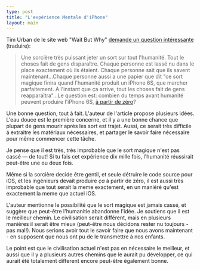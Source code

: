 ```yaml
---
type: post
title: "L'expérience Mentale d'iPhone"
layout: main
---
```

Tim Urban de le site web "Wait But Why" [demande un question intéressante][original] (traduire):

>Une sorcière très puissant jeter un sort sur tout l'humanité. Tout le choses fait de gens disparaître. Chaque personne est lassé nu dans le place exactement où ils étaient. Chaque personne sait que ils savent maintenant...Chaque personne aussi a une papier que dit "ce sort magique finira quand l'humanité produit un iPhone 6S, que marcher parfaitement. À l'instant que ça arrive, tout les choses fait de gens reapparaîtra"...Le question est: combien du temps avant humanité peuvent produire l'iPhone 6S, [à partir de zéro][scratch]?

Une bonne question, tout à fait. L'auteur de l'article propose plusieurs idées. L'eau douce est le première concerne, et il y a une bonne chance que plupart de gens mourir après les sort est trajet. Aussi, ce serait très difficile á extraitre les matériaux nécessaires, et partager le savoir faire nécessaire pour même commencer cette tâche.

Je pense que il est très, très improbable que le sort magique n'est pas cassé — de tout! Si tu fais cet expérience dix mille fois, l'humanité réussirait peut-être une ou deux fois.

Même si la sorcière decide être gentil, et seule détruire le code source pour iOS, et les ingénieurs devait produire *ça* à partir de zéro, il est aussi très improbable que tout serait la meme exactement, en un maniéré qu'est exactement la meme que actuel iOS.

L'auteur mentionne le possibilité que le sort magique est jamais cassé, et suggère que peut-être l'humanitie abandonne l'idée. Je soutiens que il est le meilleur chemin. Le civilisation serait différent, mais en plusieurs manières il serait être mieux (peut-être nous décidons rester nu toujours - pas mal!). Nous serions avoir tout le savoir faire que nous avons maintenant - en supposent que nous ont pu de le transmettre à nos enfants.

Le point est que le civilisation actuel n'est pas en nécessaire le meilleur, et aussi que il y a plusieurs autres chemins que le aurait pu développer, ce qui aurait été totalement different encore peut-être également bonne.

[original]: http://waitbutwhy.com/table/iphone-thought-experiment
[scratch]: http://andybrett.com/made-from-scratch
